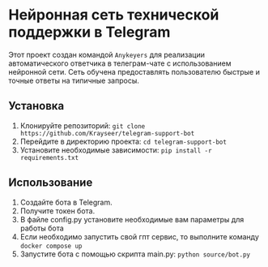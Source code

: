 # Нейронная сеть технической поддержки в Telegram

Этот проект создан командой ```Anykeyers``` для реализации автоматического ответчика в телеграм-чате с использованием нейронной сети. 
Сеть обучена предоставлять пользователю быстрые и точные ответы на типичные запросы.

## Установка

1. Клонируйте репозиторий: ```git clone https://github.com/Krayseer/telegram-support-bot```
2. Перейдите в директорию проекта: ```cd telegram-support-bot```
3. Установите необходимые зависимости: ```pip install -r requirements.txt```

## Использование
1. Создайте бота в Telegram.
2. Получите токен бота.
3. В файле config.py установите необходимые вам параметры для работы бота
4. Если необходимо запустить свой гпт сервис, то выполните команду ```docker compose up```
5. Запустите бота с помощью скрипта main.py: ```python source/bot.py```
